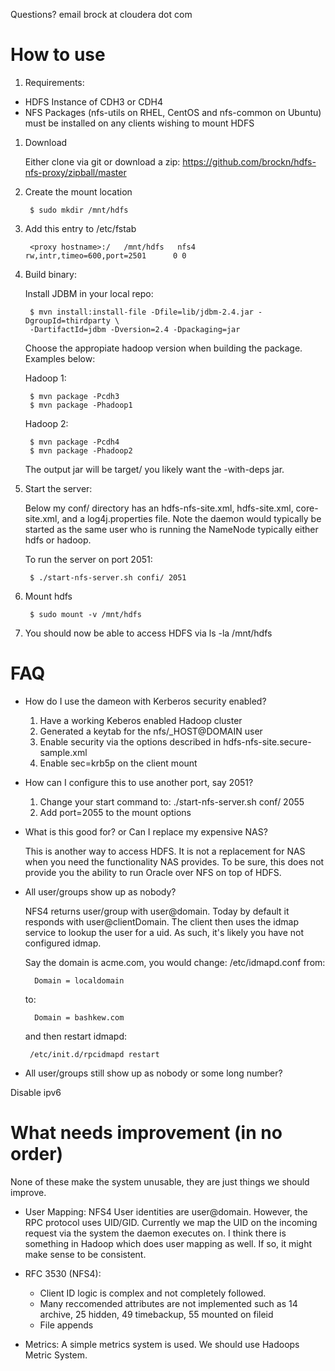 Questions? email brock at cloudera dot com

# How to use

1. Requirements:

- HDFS Instance of CDH3 or CDH4
- NFS Packages (nfs-utils on RHEL, CentOS and nfs-common on Ubuntu)
    must be installed on any clients wishing to mount HDFS
        
1. Download

     Either clone via git or download a zip: https://github.com/brockn/hdfs-nfs-proxy/zipball/master

1. Create the mount location

        $ sudo mkdir /mnt/hdfs

1. Add this entry to /etc/fstab

        <proxy hostname>:/   /mnt/hdfs   nfs4       rw,intr,timeo=600,port=2501      0 0

1. Build binary:

   Install JDBM in your local repo:

        $ mvn install:install-file -Dfile=lib/jdbm-2.4.jar -DgroupId=thirdparty \
        -DartifactId=jdbm -Dversion=2.4 -Dpackaging=jar

    Choose the appropiate hadoop version when building the package. Examples below:

    Hadoop 1:

        $ mvn package -Pcdh3
        $ mvn package -Phadoop1

    Hadoop 2:

        $ mvn package -Pcdh4
        $ mvn package -Phadoop2

    The output jar will be target/ you likely want the -with-deps jar.

1. Start the server:

    Below my conf/ directory has an hdfs-nfs-site.xml, hdfs-site.xml, core-site.xml,
    and a log4j.properties file. Note the daemon would typically be started as the 
    same user who is running the NameNode typically either hdfs or hadoop.

    To run the server on port 2051:

        $ ./start-nfs-server.sh confi/ 2051

1. Mount hdfs

        $ sudo mount -v /mnt/hdfs

1. You should now be able to access HDFS via ls -la /mnt/hdfs 

# FAQ

* How do I use the dameon with Kerberos security enabled?

    1. Have a working Keberos enabled Hadoop cluster
    1. Generated a keytab for the nfs/_HOST@DOMAIN user
    1. Enable security via the options described in hdfs-nfs-site.secure-sample.xml
    1. Enable sec=krb5p on the client mount

* How can I configure this to use another port, say 2051?

    1. Change your start command to: ./start-nfs-server.sh conf/ 2055
    1. Add port=2055 to the mount options

* What is this good for? or Can I replace my expensive NAS?

    This is another way to access HDFS. It is not a replacement 
for NAS when you need the functionality NAS provides. To be sure,
this does not provide you the ability to run Oracle over NFS on 
top of HDFS.

* All user/groups show up as nobody?

    NFS4 returns user/group with user@domain. Today by default it responds with
user@clientDomain. The client then uses the idmap service to lookup the user
for a uid. As such, it's likely you have not configured idmap.

    Say the domain is acme.com, you would change: /etc/idmapd.conf from:

        Domain = localdomain

    to:

        Domain = bashkew.com

    and then restart idmapd:
 
       /etc/init.d/rpcidmapd restart

* All user/groups still show up as nobody or some long number?

Disable ipv6

# What needs improvement (in no order)

None of these make the system unusable, they are just things we should improve.

* User Mapping: 
NFS4 User identities are user@domain. However, the RPC protocol uses UID/GID.
Currently we map the UID on the incoming request via the system the daemon executes on.
I think there is something in Hadoop which does user mapping as well. If so, it might
make sense to be consistent.
* RFC 3530 (NFS4):

    - Client ID logic is complex and not completely followed.
    - Many reccomended attributes are not implemented such as 14 archive, 25 hidden,
        49 timebackup, 55 mounted on fileid
    - File appends

* Metrics:
A simple metrics system is used. We should use Hadoops Metric System. 
